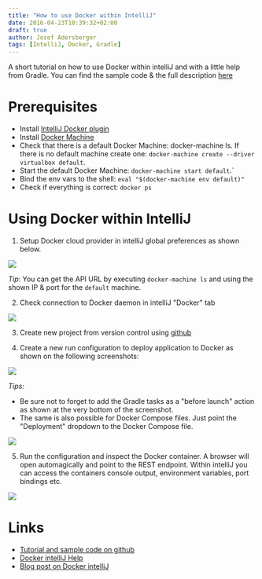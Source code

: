 ```yaml
---
title: "How to use Docker within IntelliJ"
date: 2016-04-23T10:39:32+02:00
draft: true
author: Josef Adersberger
tags: [IntelliJ, Docker, Gradle]
---
```

A short tutorial on how to use Docker within intelliJ and with a little help from Gradle. You can find the sample code & the full description [here](https://github.com/adersberger/intellij-docker-tutorial) 

# Prerequisites
* Install [IntelliJ Docker plugin](https://plugins.jetbrains.com/plugin/7724)
* Install [Docker Machine](https://docs.docker.com/machine/get-started)
* Check that there is a default Docker Machine: docker-machine ls. If there is no default machine create one: `docker-machine create --driver virtualbox default`.
* Start the default Docker Machine: `docker-machine start default`.`
* Bind the env vars to the shell: `eval "$(docker-machine env default)"`
* Check if everything is correct: `docker ps`

# Using Docker within IntelliJ
1) Setup Docker cloud provider in intelliJ global preferences as shown below.

![](/images/docker-pic-1.png)

*Tip*: You can get the API URL by executing `docker-machine ls` and using the shown IP & port for the `default` machine.

2) Check connection to Docker daemon in intelliJ "Docker" tab

![](/images/docker-pic-2.png)

3) Create new project from version control using [github](https://github.com/adersberger/intellij-docker-tutorial.git)

4) Create a new run configuration to deploy application to Docker as shown on the following screenshots:

![](/images/docker-pic-4.png)

*Tips:*
* Be sure not to forget to add the Gradle tasks as a "before launch" action as shown at the very bottom of the screenshot.
* The same is also possible for Docker Compose files. Just point the "Deployment" dropdown to the Docker Compose file.

![](/images/docker-pic-5.png)

5) Run the configuration and inspect the Docker container. A browser will open automagically and point to the REST endpoint. Within intelliJ you can access the containers console output, environment variables, port bindings etc.

![](/images/docker-pic-3.png)

 # Links

* [Tutorial and sample code on github](https://github.com/adersberger/intellij-docker-tutorial)
* [Docker intelliJ Help](https://www.jetbrains.com/help/idea/2016.1/docker.html)
* [Blog post on Docker intelliJ](https://blog.jetbrains.com/idea/2015/03/docker-support-in-intellij-idea-14-1)


